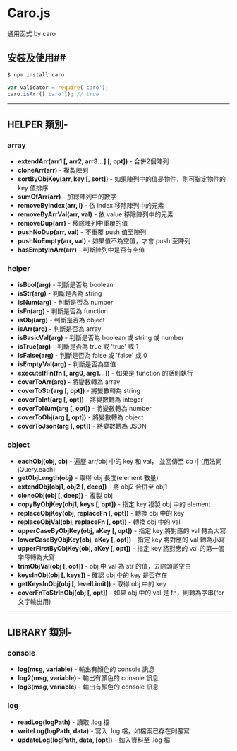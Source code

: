 # Caro.js
通用函式 by caro

## 安裝及使用##

```bash
$ npm install caro
```

```javascript
var validator = require('caro');
caro.isArr(['caro']); // true
```

***

## HELPER 類別- ##
### array ###
- **extendArr(arr1 [, arr2, arr3...] [, opt])** - 合併2個陣列
- **cloneArr(arr)** - 複製陣列
- **sortByObjKey(arr, key [, sort])** - 如果陣列中的值是物件，則可指定物件的 key 值排序
- **sumOfArr(arr)** - 加總陣列中的數字
- **removeByIndex(arr, i)** - 依 index 移除陣列中的元素
- **removeByArrVal(arr, val)** - 依 value 移除陣列中的元素
- **removeDup(arr)** - 移除陣列中重覆的值
- **pushNoDup(arr, val)** - 不重覆 push 值至陣列
- **pushNoEmpty(arr, val)** - 如果值不為空值，才會 push 至陣列
- **hasEmptyInArr(arr)** - 判斷陣列中是否有空值

### helper ###
- **isBool(arg)** - 判斷是否為 boolean
- **isStr(arg)** - 判斷是否為 string
- **isNum(arg)** - 判斷是否為 number
- **isFn(arg)** - 判斷是否為 function
- **isObj(arg)** - 判斷是否為 object
- **isArr(arg)** - 判斷是否為 array
- **isBasicVal(arg)** - 判斷是否為 boolean 或 string 或 number
- **isTrue(arg)** - 判斷是否為 true 或 'true' 或 1
- **isFalse(arg)** - 判斷是否為 false 或 'false' 或 0
- **isEmptyVal(arg)** - 判斷是否為空值
- **executeIfFn(fn [, arg0, arg1...])** - 如果是 function 的話則執行
- **coverToArr(arg)** - 將變數轉為 array
- **coverToStr(arg [, opt])** - 將變數轉為 string
- **coverToInt(arg [, opt])** - 將變數轉為 integer
- **coverToNum(arg [, opt])** - 將變數轉為 number
- **coverToObj(arg [, opt])** - 將變數轉為 object
- **coverToJson(arg [, opt])** - 將變數轉為 JSON

### object ###
- **eachObj(obj, cb)** - 遍歷 arr/obj 中的 key 和 val， 並回傳至 cb 中(用法同 jQuery.each)
- **getObjLength(obj)** - 取得 obj 長度(element 數量)
- **extendObj(obj1, obj2 [, deep])** - 將 obj2 合併至 obj1
- **cloneObj(obj [, deep])** - 複製 obj
- **copyByObjKey(obj1, keys [, opt])** - 指定 key 複製 obj 中的 element
- **replaceObjKey(obj, replaceFn [, opt])** - 轉換 obj 中的 key
- **replaceObjVal(obj, replaceFn [, opt])** - 轉換 obj 中的 val
- **upperCaseByObjKey(obj, aKey [, opt])** - 指定 key 將對應的 val 轉為大寫
- **lowerCaseByObjKey(obj, aKey [, opt])** - 指定 key 將對應的 val 轉為小寫
- **upperFirstByObjKey(obj, aKey [, opt])** - 指定 key 將對應的 val 的第一個字母轉為大寫
- **trimObjVal(obj [, opt])** - obj 中 val 為 str 的值，去除頭尾空白
- **keysInObj(obj [, keys])** - 確認 obj 中的 key 是否存在
- **getKeysInObj(obj [, levelLimit])** - 取得 obj 中的 key
- **coverFnToStrInObj(obj [, opt])** - 如果 obj 中的 val 是 fn，則轉為字串(for 文字輸出用)

***

## LIBRARY 類別- ##
### console ###
- **log(msg, variable)** - 輸出有顏色的 console 訊息
- **log2(msg, variable)** - 輸出有顏色的 console 訊息
- **log3(msg, variable)** - 輸出有顏色的 console 訊息

### log ###
- **readLog(logPath)** - 讀取 .log 檔
- **writeLog(logPath, data)** - 寫入 .log 檔，如檔案已存在則覆寫
- **updateLog(logPath, data, [opt])** - 如入資料至 .log 檔